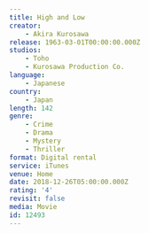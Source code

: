 ```yaml
---
title: High and Low
creator:
    - Akira Kurosawa
release: 1963-03-01T00:00:00.000Z
studios:
    - Toho
    - Kurosawa Production Co.
language:
    - Japanese
country:
    - Japan
length: 142
genre:
    - Crime
    - Drama
    - Mystery
    - Thriller
format: Digital rental
service: iTunes
venue: Home
date: 2018-12-26T05:00:00.000Z
rating: '4'
revisit: false
media: Movie
id: 12493
---
```



